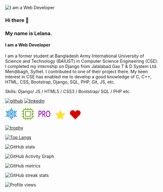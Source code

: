 ![I am a Web Developer](https://scontent.fzyl1-1.fna.fbcdn.net/v/t1.6435-9/136066263_1377096565957126_1484441510406758169_n.jpg?_nc_cat=101&ccb=1-7&_nc_sid=09cbfe&_nc_ohc=kNYF-eLSY3MAX8Jj3Lb&_nc_ht=scontent.fzyl1-1.fna&oh=00_AfBak9-GKsfyE9it6HVIvIPfTg2tjBBTUxtoh4glk5EJPQ&oe=63F61A07)



### Hi there 👋
### My name is Lelana.
#### I am a Web Developer


I am a former student at Bangladesh Army International University of Science and Technology (BAIUST) in Computer Science Engineering (CSE). I completed my internship on Django from Jalalabad Gas T & D System Ltd.  Mendibagh, Sylhet.  I contributed to one of their project there. My keen interest in CSE has enabled me to develop a good knowledge of C, C++, HTML, CSS, Bootstrap, Django, SQL, PHP, Git, JS, etc.

Skills: Django/ JS / HTML5 / CSS3 / Bootstrap/ SQL / PHP etc.



[<img src='https://cdn.jsdelivr.net/npm/simple-icons@3.0.1/icons/github.svg' alt='github' height='40'>](https://github.com/mstlelanakhatun)  [<img src='https://cdn.jsdelivr.net/npm/simple-icons@3.0.1/icons/linkedin.svg' alt='linkedin' height='40'>](https://www.linkedin.com/in/mstlelanakhatun/)  

<a href='https://archiveprogram.github.com/'><img src='https://raw.githubusercontent.com/acervenky/animated-github-badges/master/assets/acbadge.gif' width='40' height='40'></a> <a href='https://docs.github.com/en/developers'><img src='https://raw.githubusercontent.com/acervenky/animated-github-badges/master/assets/devbadge.gif' width='40' height='40'></a> <a href='https://github.com/pricing'><img src='https://raw.githubusercontent.com/acervenky/animated-github-badges/master/assets/pro.gif' width='40' height='40'></a> <a href='https://stars.github.com/'><img src='https://raw.githubusercontent.com/acervenky/animated-github-badges/master/assets/starbadge.gif' width='35' height='35'></a> <a href='https://docs.github.com/en/github/supporting-the-open-source-community-with-github-sponsors'><img src='https://raw.githubusercontent.com/acervenky/animated-github-badges/master/assets/sponsorbadge.gif' width='35' height='35'></a> 

[![trophy](https://github-profile-trophy.vercel.app/?username=mstlelanakhatun)](https://github.com/ryo-ma/github-profile-trophy)

[![Top Langs](https://github-readme-stats.vercel.app/api/top-langs/?username=mstlelanakhatun)](https://github.com/anuraghazra/github-readme-stats)

![GitHub stats](https://github-readme-stats.vercel.app/api?username=mstlelanakhatun&show_icons=true&count_private=true)  

![GitHub Activity Graph](https://activity-graph.herokuapp.com/graph?username=mstlelanakhatun)  

![GitHub metrics](https://metrics.lecoq.io/mstlelanakhatun)  

![GitHub streak stats](https://github-readme-streak-stats.herokuapp.com/?user=mstlelanakhatun)  

![Profile views](https://gpvc.arturio.dev/mstlelanakhatun)  
